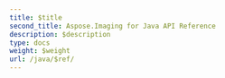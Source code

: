 ```yaml
---
title: $title
second_title: Aspose.Imaging for Java API Reference
description: $description
type: docs
weight: $weight
url: /java/$ref/
---
```


